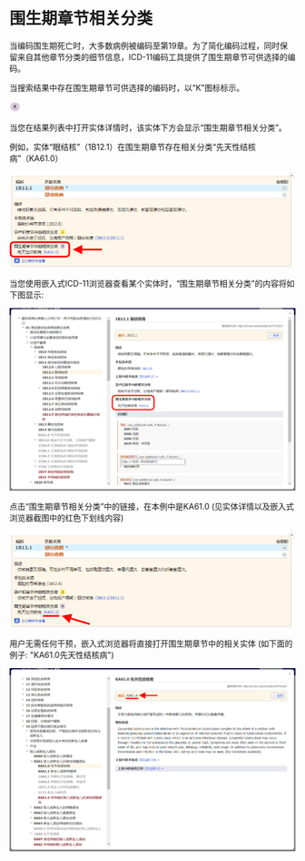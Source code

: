 ﻿# 围生期章节相关分类    

当编码围生期死亡时，大多数病例被编码至第19章。为了简化编码过程，同时保留来自其他章节分类的细节信息，ICD-11编码工具提供了围生期章节可供选择的编码。

当搜索结果中存在围生期章节可供选择的编码时，以“K”图标标示。

![icon related categories in perinatal chapter](img/icon-pl-v4.png "Related categories in perinatal chapter")

当您在结果列表中打开实体详情时，该实体下方会显示“围生期章节相关分类”。     

例如，实体“眼结核”（1B12.1）在围生期章节存在相关分类“先天性结核病”（KA61.0）

![screenshot of Coding Tool link for related categories in perinatal chapter](img/browser-available-perinatal-v4.png "Coding Tool link for related categories in perinatal chapter")

当您使用嵌入式ICD-11浏览器查看某个实体时，“围生期章节相关分类”的内容将如下图显示:

![screenshot of Coding Tool related categories in perinatal chapter example](img/browser-available-perinatal-integrated-v4.png "Coding Tool related categories in perinatal chapter example")

点击“围生期章节相关分类”中的链接，在本例中是KA61.0 (见实体详情以及嵌入式浏览器截图中的红色下划线内容)

![screenshot of Coding Tool link for related categories in perinatal chapter link](img/browser-available-perinatal-link-v4.png "Coding Tool link for related categories in perinatal chapter link")

用户无需任何干预，嵌入式浏览器将直接打开围生期章节中的相关实体 (如下面的例子: "KA61.0先天性结核病") 

![screenshot of Coding Tool for related categories in perinatal chapter example](img/perinatal-v4.png "Coding Tool for related categories in perinatal chapter example")